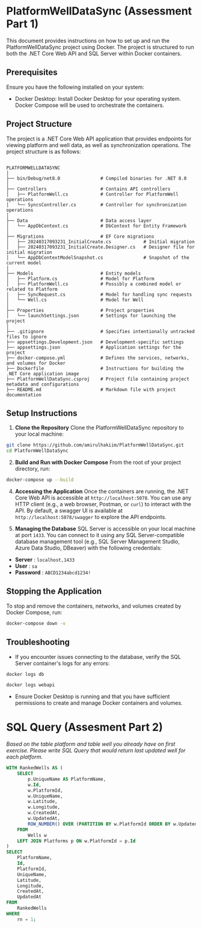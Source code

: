 # PlatformWellDataSync (Assessment Part 1)

This document provides instructions on how to set up and run the PlatformWellDataSync project using Docker. The project is structured to run both the .NET Core Web API and SQL Server within Docker containers.

## Prerequisites

Ensure you have the following installed on your system:

- Docker Desktop: Install Docker Desktop for your operating system. Docker Compose will be used to orchestrate the containers.

## Project Structure

The project is a .NET Core Web API application that provides endpoints for viewing platform and well data, as well as synchronization operations. The project structure is as follows:

```plaintext

PLATFORMWELLDATASYNC
│
├── bin/Debug/net8.0               # Compiled binaries for .NET 8.0
│
├── Controllers                    # Contains API controllers
│   ├── PlatformWell.cs            # Controller for PlatformWell operations
│   └── SyncsController.cs         # Controller for synchronization operations
│
├── Data                           # Data access layer
│   └── AppDbContext.cs            # DbContext for Entity Framework
│
├── Migrations                     # EF Core migrations
│   ├── 20240317093231_InitialCreate.cs            # Initial migration
│   ├── 20240317093231_InitialCreate.Designer.cs   # Designer file for initial migration
│   └── AppDbContextModelSnapshot.cs               # Snapshot of the current model
│
├── Models                         # Entity models
│   ├── Platform.cs                # Model for Platform
│   ├── PlatformWell.cs            # Possibly a combined model or related to Platform
│   ├── SyncRequest.cs             # Model for handling sync requests
│   └── Well.cs                    # Model for Well
│
├── Properties                     # Project properties
│   └── launchSettings.json        # Settings for launching the project
│
├── .gitignore                     # Specifies intentionally untracked files to ignore
├── appsettings.Development.json   # Development-specific settings
├── appsettings.json               # Application settings for the project
├── docker-compose.yml             # Defines the services, networks, and volumes for Docker
├── Dockerfile                     # Instructions for building the .NET Core application image
├── PlatformWellDataSync.csproj    # Project file containing project metadata and configurations
├── README.md                      # Markdown file with project documentation
```

## Setup Instructions

1. **Clone the Repository**
   Clone the PlatformWellDataSync repository to your local machine:

```bash
git clone https://github.com/amirulhakiim/PlatformWellDataSync.git
cd PlatformWellDataSync
```

2. **Build and Run with Docker Compose**
   From the root of your project directory, run:

```bash
docker-compose up --build
```

4. **Accessing the Application**
   Once the containers are running, the .NET Core Web API is accessible at `http://localhost:5078`. You can use any HTTP client (e.g., a web browser, Postman, or `curl`) to interact with the API. By default, a swagger UI is available at `http://localhost:5078/swagger` to explore the API endpoints.

5. **Managing the Database**
   SQL Server is accessible on your local machine at port `1433`. You can connect to it using any SQL Server-compatible database management tool (e.g., SQL Server Management Studio, Azure Data Studio, DBeaver) with the following credentials:

- **Server** : `localhost,1433`
- **User** : `sa`
- **Password** : `ABCD1234abcd1234!`

## Stopping the Application

To stop and remove the containers, networks, and volumes created by Docker Compose, run:

```bash
docker-compose down -v
```

## Troubleshooting

- If you encounter issues connecting to the database, verify the SQL Server container's logs for any errors:

```bash
docker logs db
```

```bash
docker logs webapi
```

- Ensure Docker Desktop is running and that you have sufficient permissions to create and manage Docker containers and volumes.

# SQL Query (Assesment Part 2)

_Based on the table platform and table well you already have on first exercise. Please write SQL Query that would return last updated well for each platform._

```sql
WITH RankedWells AS (
    SELECT
        p.UniqueName AS PlatformName,
        w.Id,
        w.PlatformId,
        w.UniqueName,
        w.Latitude,
        w.Longitude,
        w.CreatedAt,
        w.UpdatedAt,
        ROW_NUMBER() OVER (PARTITION BY w.PlatformId ORDER BY w.UpdatedAt DESC) AS rn
    FROM
        Wells w
    LEFT JOIN Platforms p ON w.PlatformId = p.Id
)
SELECT
    PlatformName,
    Id,
    PlatformId,
    UniqueName,
    Latitude,
    Longitude,
    CreatedAt,
    UpdatedAt
FROM
    RankedWells
WHERE
    rn = 1;
```
